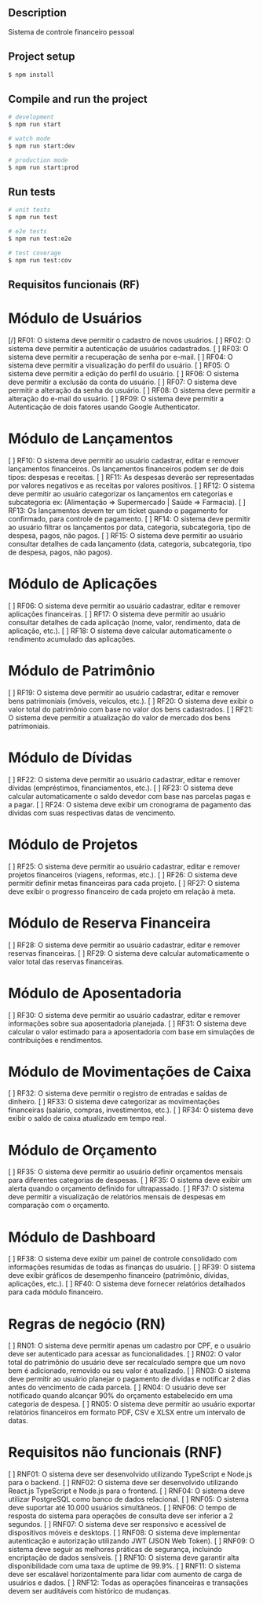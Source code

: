## Description
Sistema de controle financeiro pessoal

## Project setup

```bash
$ npm install
```

## Compile and run the project

```bash
# development
$ npm run start

# watch mode
$ npm run start:dev

# production mode
$ npm run start:prod
```

## Run tests

```bash
# unit tests
$ npm run test

# e2e tests
$ npm run test:e2e

# test coverage
$ npm run test:cov
```

## Requisitos funcionais (RF)

# Módulo de Usuários
[/] RF01: O sistema deve permitir o cadastro de novos usuários.
[ ] RF02: O sistema deve permitir a autenticação de usuários cadastrados.
[ ] RF03: O sistema deve permitir a recuperação de senha por e-mail.
[ ] RF04: O sistema deve permitir a visualização do perfil do usuário.
[ ] RF05: O sistema deve permitir a edição do perfil do usuário.
[ ] RF06: O sistema deve permitir a exclusão da conta do usuário.
[ ] RF07: O sistema deve permitir a alteração da senha do usuário.
[ ] RF08: O sistema deve permitir a alteração do e-mail do usuário.
[ ] RF09: O sistema deve permitir a Autenticação de dois fatores usando Google Authenticator.

# Módulo de Lançamentos
[ ] RF10: O sistema deve permitir ao usuário cadastrar, editar e remover lançamentos financeiros. Os lançamentos financeiros podem ser de dois tipos: despesas e receitas.
[ ] RF11: As despesas deverão ser representadas por valores negativos e as receitas por valores positivos.
[ ] RF12: O sistema deve permitir ao usuário categorizar os lançamentos em categorias e subcategoria ex: (Alimentação => Supermercado | Saúde => Farmacia).
[ ] RF13: Os lançamentos devem ter um ticket quando o pagamento for confirmado, para controle de pagamento.
[ ] RF14: O sistema deve permitir ao usuário filtrar os lançamentos por data, categoria, subcategoria, tipo de despesa, pagos, não pagos.
[ ] RF15: O sistema deve permitir ao usuário consultar detalhes de cada lançamento (data, categoria, subcategoria, tipo de despesa, pagos, não pagos).


# Módulo de Aplicações
[ ] RF06: O sistema deve permitir ao usuário cadastrar, editar e remover aplicações financeiras.
[ ] RF17: O sistema deve permitir ao usuário consultar detalhes de cada aplicação (nome, valor, rendimento, data de aplicação, etc.).
[ ] RF18: O sistema deve calcular automaticamente o rendimento acumulado das aplicações.

# Módulo de Patrimônio
[ ] RF19: O sistema deve permitir ao usuário cadastrar, editar e remover bens patrimoniais (imóveis, veículos, etc.).
[ ] RF20: O sistema deve exibir o valor total do patrimônio com base no valor dos bens cadastrados.
[ ] RF21: O sistema deve permitir a atualização do valor de mercado dos bens patrimoniais.

# Módulo de Dívidas
[ ] RF22: O sistema deve permitir ao usuário cadastrar, editar e remover dívidas (empréstimos, financiamentos, etc.).
[ ] RF23: O sistema deve calcular automaticamente o saldo devedor com base nas parcelas pagas e a pagar.
[ ] RF24: O sistema deve exibir um cronograma de pagamento das dívidas com suas respectivas datas de vencimento.

# Módulo de Projetos
[ ] RF25: O sistema deve permitir ao usuário cadastrar, editar e remover projetos financeiros (viagens, reformas, etc.).
[ ] RF26: O sistema deve permitir definir metas financeiras para cada projeto.
[ ] RF27: O sistema deve exibir o progresso financeiro de cada projeto em relação à meta.

# Módulo de Reserva Financeira
[ ] RF28: O sistema deve permitir ao usuário cadastrar, editar e remover reservas financeiras.
[ ] RF29: O sistema deve calcular automaticamente o valor total das reservas financeiras.

# Módulo de Aposentadoria
[ ] RF30: O sistema deve permitir ao usuário cadastrar, editar e remover informações sobre sua aposentadoria planejada.
[ ] RF31: O sistema deve calcular o valor estimado para a aposentadoria com base em simulações de contribuições e rendimentos.

# Módulo de Movimentações de Caixa
[ ] RF32: O sistema deve permitir o registro de entradas e saídas de dinheiro.
[ ] RF33: O sistema deve categorizar as movimentações financeiras (salário, compras, investimentos, etc.).
[ ] RF34: O sistema deve exibir o saldo de caixa atualizado em tempo real.

# Módulo de Orçamento
[ ] RF35: O sistema deve permitir ao usuário definir orçamentos mensais para diferentes categorias de despesas.
[ ] RF35: O sistema deve exibir um alerta quando o orçamento definido for ultrapassado.
[ ] RF37: O sistema deve permitir a visualização de relatórios mensais de despesas em comparação com o orçamento.

# Módulo de Dashboard
[ ] RF38: O sistema deve exibir um painel de controle consolidado com informações resumidas de todas as finanças do usuário.
[ ] RF39: O sistema deve exibir gráficos de desempenho financeiro (patrimônio, dívidas, aplicações, etc.).
[ ] RF40: O sistema deve fornecer relatórios detalhados para cada módulo financeiro.

# Regras de negócio (RN)
[ ] RN01: O sistema deve permitir apenas um cadastro por CPF, e o usuário deve ser autenticado para acessar as funcionalidades.
[ ] RN02: O valor total do patrimônio do usuário deve ser recalculado sempre que um novo bem é adicionado, removido ou seu valor é atualizado.
[ ] RN03: O sistema deve permitir ao usuário planejar o pagamento de dívidas e notificar 2 dias antes do vencimento de cada parcela.
[ ] RN04: O usuário deve ser notificado quando alcançar 90% do orçamento estabelecido em uma categoria de despesa.
[ ] RN05: O sistema deve permitir ao usuário exportar relatórios financeiros em formato PDF, CSV e XLSX entre um intervalo de datas.

# Requisitos não funcionais (RNF) 
[ ] RNF01: O sistema deve ser desenvolvido utilizando TypeScript e Node.js para o backend.
[ ] RNF02: O sistema deve ser desenvolvido utilizando React.js TypeScript e Node.js para o frontend.
[ ] RNF04: O sistema deve utilizar PostgreSQL como banco de dados relacional.
[ ] RNF05: O sistema deve suportar até 10.000 usuários simultâneos.
[ ] RNF06: O tempo de resposta do sistema para operações de consulta deve ser inferior a 2 segundos.
[ ] RNF07: O sistema deve ser responsivo e acessível de dispositivos móveis e desktops.
[ ] RNF08: O sistema deve implementar autenticação e autorização utilizando JWT (JSON Web Token).
[ ] RNF09: O sistema deve seguir as melhores práticas de segurança, incluindo encriptação de dados sensíveis.
[ ] RNF10: O sistema deve garantir alta disponibilidade com uma taxa de uptime de 99.9%.
[ ] RNF11: O sistema deve ser escalável horizontalmente para lidar com aumento de carga de usuários e dados.
[ ] RNF12: Todas as operações financeiras e transações devem ser auditáveis com histórico de mudanças.

